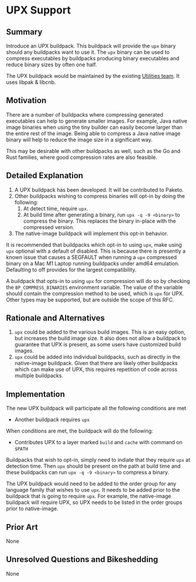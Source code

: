 # UPX Support

## Summary

Introduce an UPX buildpack. This buildpack will provide the `upx` binary should any buildpacks want to use it. The `upx` binary can be used to compress executables by buildpacks producing binary executables and reduce binary sizes by often one half.

The UPX buildpack would be maintained by the existing [Utilities team](https://github.com/orgs/paketo-buildpacks/teams/utilities). It uses libpak & libcnb.

## Motivation

There are a number of buildpacks where compressing generated executables can help to generate smaller images. For example, Java native image binaries when using the tiny builder can easily become larger than the entire rest of the image. Being able to compress a Java native image binary will help to reduce the image size in a significant way.

This may be desirable with other buildpacks as well, such as the Go and Rust families, where good compression rates are also feasible.

## Detailed Explanation

1. A UPX buildpack has been developed. It will be contributed to Paketo.
2. Other buildpacks wishing to compress binaries will opt-in by doing the following:
   1. At detect time, require `upx`.
   2. At build time after generating a binary, run `upx -q -9 <binary>` to compress the binary. This replaces the binary in-place with the compressed version.
3. The native-image buildpack will implement this opt-in behavior.

It is recommended that buildpacks which opt-in to using `upx`, make using `upx` optional with a default of disabled. This is because there is presently a known issue that causes a SEGFAULT when running a `upx` compressed binary on a Mac M1 Laptop running buildpacks under amd64 emulation. Defaulting to off provides for the largest compatibility.

A buildpack that opts-in to using `upx` for compression will do so by checking the `BP_COMPRESS_BINARIES` environment variable. The value of the variable should contain the compression method to be used, which is `upx` for UPX. Other types may be supported, but are outside the scope of this RFC.

## Rationale and Alternatives

1. `upx` could be added to the various build images. This is an easy option, but increases the build image size. It also does not allow a buildpack to guarantee that UPX is present, as some users have customized build images.
2. `upx` could be added into individual buildpacks, such as directly in the native-image buildpack. Given that there are likely other buildpacks which can make use of UPX, this requires repetition of code across multiple buildpacks.

## Implementation

The new UPX buildpack will participate all the following conditions are met

* Another buildpack requires `upx`

When conditions are met, the buildpack will do the following:

* Contributes UPX to a layer marked `build` and `cache` with command on `$PATH`

Buildpacks that wish to opt-in, simply need to indiate that they require `upx` at detection time. Then `upx` should be present on the path at build time and these buildpacks can run `upx -q -9 <binary>` to compress a binary.

The UPX buildpack would need to be added to the order group for any language family that wishes to use `upx`. It needs to be added prior to the buildpack that is going to require `upx`. For example, the native-image buildpack will require UPX, so UPX needs to be listed in the order groups prior to native-image.

## Prior Art

None

## Unresolved Questions and Bikeshedding

None
